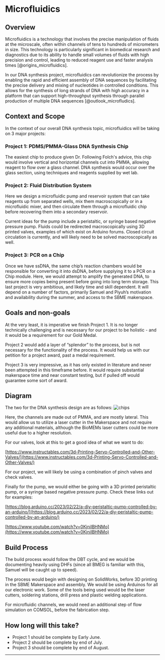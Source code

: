 # Microfluidics

## Overview
Microfluidics is a technology that involves the precise manipulation of fluids at the microscale, often within channels of tens to hundreds of micrometers in size. This technology is particularly significant in biomedical research and diagnostics due to its ability to handle small volumes of fluids with high precision and control, leading to reduced reagent use and faster analysis times [@origins_microfluidics]. 

In our DNA synthesis project, microfluidics can revolutionize the process by enabling the rapid and efficient assembly of DNA sequences by facilitating the precise delivery and mixing of nucleotides in controlled conditions. This allows for the synthesis of long strands of DNA with high accuracy in a platform that can support high-throughput synthesis through parallel production of multiple DNA sequences [@outlook_microfludics].

## Context and Scope

In the context of our overall DNA synthesis topic, microfluidics will be taking on 3 major projects: 

### Project 1: PDMS/PMMA-Glass DNA Synthesis Chip 

The easiest chip to produce given Dr. Following Folch's advice, this chip would involve vertical and horizontal channels cut into PMMA, allowing reagent to flow over a glass channel. DNA synthesis would occur over the glass section, using techniques and reagents supplied by wet lab. 

### Project 2: Fluid Distribution System

Here we design a microfluidic pump and reservoir system that can take reagents up from separated wells, mix them macroscopically or in a microfluidic mixer, and then circulate them through a microfluidic chip before recovering them into a secondary reservoir. 

Current ideas for the pump include a peristaltic, or syringe based negative pressure pump. Fluids could be redirected macroscopically using 3D printed valves, examples of which exist on Arduino forums. Closed circuit circulation is currently, and will likely need to be solved macroscopically as well. 

### Project 3: PCR on a Chip

Once we have ssDNA, the same chip’s reaction chambers would be responsible for converting it into dsDNA, before supplying it to a PCR on a Chip module. Here, we would attempt to amplify the generated DNA, to ensure more copies being present before going into long term storage. This last project is very ambitious, and likely time and skill dependent. It will depend on a number of factors, primarily Samuel and Piyuh’s motivation and availability during the summer, and access to the SBME makerspace. 

## Goals and non-goals

At the very least, it is imperative we finish Project 1. It is no longer technically challenging and is necessary for our project to be holistic - and it would be a requirement for our Gold Medal. 

Project 2 would add a layer of “splendor” to the process, but is not necessary for the functionality of the process. It would help us with our petition for a project award, past a medal requirement. 

Project 3 is very impressive, as it has only existed in literature and never been attempted in this timeframe before. It would require substantial makerspace time and near constant testing, but if pulled off would guarantee some sort of award. 

## Diagram

The two for the DNA synthesis design are as follows: 
![chips](https://github.com/UBC-iGEM/internal-wiki-2023-24/assets/55033656/2f9fee88-4a3c-4e81-af31-84737c6a7142)

Here, the channels are made out of PMMA, and are mostly lateral. This would allow us to utilize a laser cutter in the Makerspace and not require any additional materials, although the BioMEMs laser cutters could be more useful due to a higher resolution. 

For our valves, look at this to get a good idea of what we want to do: 

[https://www.instructables.com/3d-Printing-Servo-Controlled-and-Other-Valves/](https://www.instructables.com/3d-Printing-Servo-Controlled-and-Other-Valves/)

For our project, we will likely be using a combination of pinch valves and check valves. 

Finally for the pump, we would either be going with a 3D printed peristaltic pump, or a syringe based negative pressure pump. Check these links out for examples: 

[https://blog.arduino.cc/2023/02/22/a-diy-peristaltic-pump-controlled-by-an-arduino/](https://blog.arduino.cc/2023/02/22/a-diy-peristaltic-pump-controlled-by-an-arduino/)

[https://www.youtube.com/watch?v=0KjniIBHNMo](https://www.youtube.com/watch?v=0KjniIBHNMo)


## Build Process 

The build process would follow the DBT cycle, and we would be documenting heavily using DHFs (since all BMEG is familiar with this, Samuel will be caught up to speed). 

The process would begin with designing on SolidWorks, before 3D printing in the SBME Makerspace and assembly. We would be using Arduinos for all our electronic work. Some of the tools being used would be the laser cutters,  soldering stations, drill press and plastic welding applications. 

For microfluidic channels, we would need an additional step of flow simulation on COMSOL, before the fabrication step. 


## How long will this take?
- Project 1 should be complete by Early June. 
- Project 2 should be complete by end of July.
- Project 3 should be complete by end of August. 

---